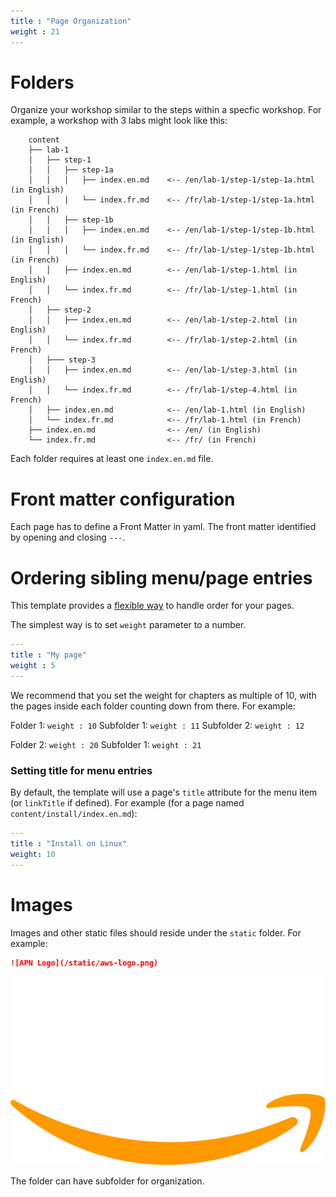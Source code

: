```yaml
---
title : "Page Organization"
weight : 21
---
```


# Folders

Organize your workshop similar to the steps within a specfic workshop. For example, a workshop with 3 labs might look like this:
```aidl
    content
    ├── lab-1
    │   ├── step-1
    │   │   ├── step-1a
    │   │   │   ├── index.en.md    <-- /en/lab-1/step-1/step-1a.html (in English)
    │   │   │   └── index.fr.md    <-- /fr/lab-1/step-1/step-1a.html (in French)
    │   │   ├── step-1b
    │   │   │   ├── index.en.md    <-- /en/lab-1/step-1/step-1b.html (in English)
    │   │   │   └── index.fr.md    <-- /fr/lab-1/step-1/step-1b.html (in French)
    │   │   ├── index.en.md        <-- /en/lab-1/step-1.html (in English)
    │   │   └── index.fr.md        <-- /fr/lab-1/step-1.html (in French)
    │   ├── step-2
    │   │   ├── index.en.md        <-- /en/lab-1/step-2.html (in English)
    │   │   └── index.fr.md        <-- /fr/lab-1/step-2.html (in French)
    │   ├─── step-3
    │   │   ├── index.en.md        <-- /en/lab-1/step-3.html (in English)
    │   │   └── index.fr.md        <-- /fr/lab-1/step-4.html (in French)
    │   ├── index.en.md            <-- /en/lab-1.html (in English)
    │   └── index.fr.md            <-- /fr/lab-1.html (in French)
    ├── index.en.md                <-- /en/ (in English)
    └── index.fr.md                <-- /fr/ (in French)
```
Each folder requires at least one `index.en.md` file.

# Front matter configuration

Each page has to define a Front Matter in yaml. The front matter identified by opening and closing `---`.

# Ordering sibling menu/page entries

This template provides a [flexible way](https://gohugo.io/templates/lists/#order-content) to handle order for your pages.

The simplest way is to set `weight` parameter to a number.

```yaml
---
title : "My page"
weight : 5
---
```

We recommend that you set the weight for chapters as multiple of 10, with the pages inside each folder counting down from there. For example:

Folder 1: `weight : 10`
Subfolder 1: `weight : 11`
Subfolder 2: `weight : 12`

Folder 2: `weight : 20`
Subfolder 1: `weight : 21`


### Setting title for menu entries

By default, the template will use a page's `title` attribute for the menu item (or `linkTitle` if defined).
For example (for a page named `content/install/index.en.md`):

```yaml
---
title : "Install on Linux"
weight: 10
---
```

# Images

Images and other static files should reside under the `static` folder. For example:
```markdown
![APN Logo](/static/aws-logo.png)
```
![APN Logo](/static/aws-logo.png)

The folder can have subfolder for organization. 
